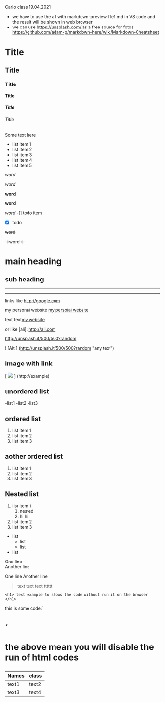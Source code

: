 Carlo class 19.04.2021
- we have to use the all with markdown-preview file1.md in VS code and the result will be shown in web browser 
- we can use https://unsplash.com/ as a free source for fotos
https://github.com/adam-p/markdown-here/wiki/Markdown-Cheatsheet

# Title
## Title
### Title
#### Title
##### Title
###### Title

Some text here 

- list item 1
- list item 2
- list item 3
- list item 4
- list item 5

_word_

*word*

__word__

**word**

*_word_*
-[] todo item
-[x] todo

~~word~~

~~->word     <-~~

main heading
===


sub heading
---
---
---

links like <http://google.com>

my personal website
[my persolal website](http://omar.com)


text text[my website][1]

[1]: http://ali.com
or like
[ali]: http://ali.com

http://unsplash.it/500/500?random

! [Alt ] (http://unsplash.it/500/500?random "any text")


## image with link
[ ![](http://unsplash.it/500/500?random) ] (http://example)


## unordered list

-list1
-list2
-list3

## ordered list

1. list item 1
2. list item 2
3. list item 3


## aother ordered list

1. list item 1
1. list item 2
1. list item 3

## Nested list

1. list item 1
   1. nested
   2. hi hi
2. list item 2
3. list item 3


- list
   - list
   - list
- list

One line<br>
Another line

One line
Another line

> text text
> text 
> tttttt


```
<h1> text example to shows the code without run it on the browser </h1>
``` 


this is some code:´<h1>´
   
the above mean you will disable the run of html codes

|Names|class|
|:---|:---|
|text1|text2|
|text3|text4|



